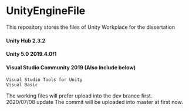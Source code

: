 # UnityEngineFile
This repository stores the files of Unity Workplace for the dissertation


#### Unity Hub 2.3.2 
#### Unity 5.0 2019.4.0f1 
#### Visual Studio Community 2019 (Also Include below) 
    Visual Studio Tools for Unity
    Visual Basic


The working files will prefer upload into the dev brance first.  
2020/07/08 update The commit will be uploaded into master at first now.  
